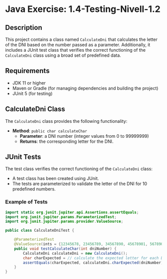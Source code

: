 # Java Exercise: 1.4-Testing-Nivell-1.2

## Description

This project contains a class named `CalculateDni` that calculates the letter of the DNI based on the number passed as a parameter. Additionally, it includes a JUnit test class that verifies the correct functioning of the `CalculateDni` class using a broad set of predefined data.

## Requirements

- JDK 11 or higher
- Maven or Gradle (for managing dependencies and building the project)
- JUnit 5 (for testing)

## CalculateDni Class

The `CalculateDni` class provides the following functionality:

- **Method**: `public char calculateChar`
  - **Parameter**: a DNI number (integer values from 0 to 99999999)
  - **Returns**: the corresponding letter for the DNI.

## JUnit Tests

The test class verifies the correct functioning of the `CalculateDni` class:

- A test class has been created using JUnit.
- The tests are parameterized to validate the letter of the DNI for 10 predefined numbers.

### Example of Tests

```java
import static org.junit.jupiter.api.Assertions.assertEquals;
import org.junit.jupiter.params.ParameterizedTest;
import org.junit.jupiter.params.provider.ValueSource;

public class CalculateDniTest {

    @ParameterizedTest
    @ValueSource(ints = {12345678, 23456789, 34567890, 45678901, 56789012, 67890123, 78901234, 89012345, 90123456, 99999999})
    public void testCalculateChar(int dniNumber) {
        CalculateDni calculateDni = new CalculateDni();
        char charExpected = // calculate the expected letter for each DNI;
        assertEquals(charExpected, calculateDni.charExpected(dniNumber));
    }
} 